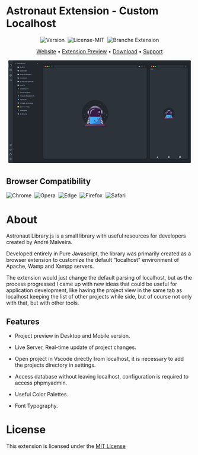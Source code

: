 # Astronaut Extension - Custom Localhost
<p align="center">
<img src="https://img.shields.io/badge/Version-v1.0-319046?" alt="Version"/>&nbsp;&nbsp;<img src="https://img.shields.io/badge/License-MIT-319046?" alt="License-MIT"/>&nbsp;&nbsp;<img src="https://img.shields.io/badge/Branche-Extension-319046" alt="Branche Extension"/>

</p>

<p align="center">
  <a href="#">Website</a> •
  <a href="https://astlibjs.ga/?p=about#extension-preview">Extension Preview</a> •
  <a href="#">Download</a> •
  <a href="https://github.com/andremalveira/Astronaut.Library.js/issues/new?assignees=&labels=Astronaut+Extension&template=astronaut-extension.md&title=%5BEnter+here+the+type+of+label%5D+-+Insert+the+title+here">Support</a> 
</p>
<p align="center">
  <img src="./src/img/png/preview.png" alt="Astronaut Library.js"/>
</p>

## Browser Compatibility

![Chrome](https://img.shields.io/badge/Google%20Chrome-✔-7dce35?style=flat&logo=google-chrome)&nbsp;
![Opera](https://img.shields.io/badge/Opera-✔-7dce35?style=flat&logo=opera)&nbsp;
![Edge](https://img.shields.io/badge/Microsoft%20Edge-✔-7dce35?style=flat&logo=microsoft-edge)&nbsp;
![Firefox](https://img.shields.io/badge/Mozilla%20Firefox-✖-f75c31?style=flat&logo=firefox)&nbsp;
![Safari](https://img.shields.io/badge/Safari-✖-f75c31?style=flat&logo=safari)&nbsp;


# About 

Astronaut Library.js is a small library with useful resources for developers created by André Malveira.

Developed entirely in Pure Javascript, the library was primarily created as a browser extension to customize the default "localhost" environment of Apache, Wamp and Xampp servers.

The extension would just change the default parsing of localhost, but as the process progressed I came up with new ideas that could be useful for application development, like having the project view in the same tab as localhost keeping the list of other projects while side, but of course not only with that, but with other tools. 

## Features

- Project preview in Desktop and Mobile version.

- Live Server, Real-time update of project changes.

- Open project in Vscode directly from localhost, it is necessary to add the projects directory in settings.

- Access database without leaving localhost, configuration is required to access phpmyadmin.

- Useful Color Palettes.

- Font Typography.


# License
This extension is licensed under the [MIT License](https://github.com/andremalveira/Astronaut.Library.js/blob/extension/LICENSE)

